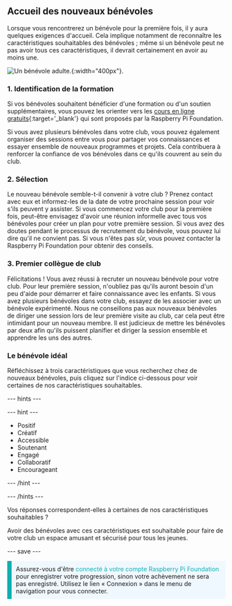 ## Accueil des nouveaux bénévoles

Lorsque vous rencontrerez un bénévole pour la première fois, il y aura quelques exigences d'accueil. Cela implique notamment de reconnaître les caractéristiques souhaitables des bénévoles ; même si un bénévole peut ne pas avoir tous ces caractéristiques, il devrait certainement en avoir au moins une.

![Un bénévole adulte.](images/Safeguarding_Course_Assets_V2_Image31280x1933.png){:width="400px"}.
### 1. Identification de la formation

Si vos bénévoles souhaitent bénéficier d'une formation ou d'un soutien supplémentaires, vous pouvez les orienter vers les [cours en ligne gratuits](https://www.futurelearn.com/partners/raspberry-pi){:target='_blank'} qui sont proposés par la Raspberry Pi Foundation.

Si vous avez plusieurs bénévoles dans votre club, vous pouvez également organiser des sessions entre vous pour partager vos connaissances et essayer ensemble de nouveaux programmes et projets. Cela contribuera à renforcer la confiance de vos bénévoles dans ce qu'ils couvrent au sein du club.

### 2. Sélection

Le nouveau bénévole semble-t-il convenir à votre club ? Prenez contact avec eux et informez-les de la date de votre prochaine session pour voir s'ils peuvent y assister. Si vous commencez votre club pour la première fois, peut-être envisagez d'avoir une réunion informelle avec tous vos bénévoles pour créer un plan pour votre première session. Si vous avez des doutes pendant le processus de recrutement du bénévole, vous pouvez lui dire qu'il ne convient pas. Si vous n'êtes pas sûr, vous pouvez contacter la Raspberry Pi Foundation pour obtenir des conseils.

### 3. Premier collègue de club

Félicitations ! Vous avez réussi à recruter un nouveau bénévole pour votre club. Pour leur première session, n'oubliez pas qu'ils auront besoin d'un peu d'aide pour démarrer et faire connaissance avec les enfants. Si vous avez plusieurs bénévoles dans votre club, essayez de les associer avec un bénévole expérimenté. Nous ne conseillons pas aux nouveaux bénévoles de diriger une session lors de leur première visite au club, car cela peut être intimidant pour un nouveau membre. Il est judicieux de mettre les bénévoles par deux afin qu'ils puissent planifier et diriger la session ensemble et apprendre les uns des autres.

### Le bénévole idéal

Réfléchissez à trois caractéristiques que vous recherchez chez de nouveaux bénévoles, puis cliquez sur l'indice ci-dessous pour voir certaines de nos caractéristiques souhaitables.

--- hints ---

--- hint ---

* Positif
* Créatif
* Accessible
* Soutenant
* Engagé
* Collaboratif
* Encourageant

--- /hint ---

--- /hints ---

Vos réponses correspondent-elles à certaines de nos caractéristiques souhaitables ?

Avoir des bénévoles avec ces caractéristiques est souhaitable pour faire de votre club un espace amusant et sécurisé pour tous les jeunes.

--- save ---

<p style="border-left: solid; border-width:10px; border-color: #0faeb0; background-color: aliceblue; padding: 10px;">
Assurez-vous d'être <span style="color: #0faeb0">connecté à votre compte Raspberry Pi Foundation</span> pour enregistrer votre progression, sinon votre achèvement ne sera pas enregistré. Utilisez le lien « Connexion » dans le menu de navigation pour vous connecter.
</p>
